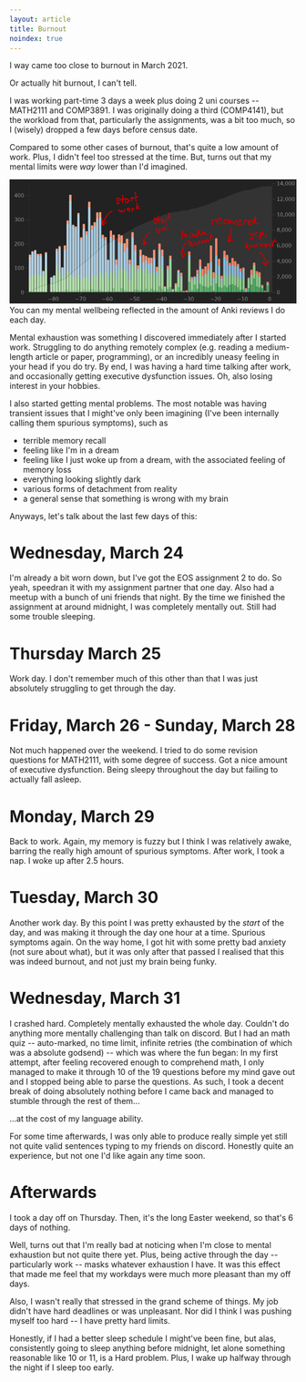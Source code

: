 ```yaml
---
layout: article
title: Burnout
noindex: true
---
```


I way came too close to burnout in March 2021.

Or actually hit burnout, I can't tell.

I was working part-time 3 days a week plus doing 2 uni courses -- MATH2111 and COMP3891. I was originally doing a third (COMP4141), but the workload from that, particularly the assignments, was a bit too much, so I (wisely) dropped a few days before census date.

Compared to some other cases of burnout, that's quite a low amount of work. Plus, I didn't feel too stressed at the time. But, turns out that my mental limits were *way* lower than I'd imagined.

![Anki review graph](/assets/burnout-anki.png)
You can my mental wellbeing reflected in the amount of Anki reviews I do each day.

Mental exhaustion was something I discovered immediately after I started work. Struggling to do anything remotely complex (e.g. reading a medium-length article or paper, programming), or an incredibly uneasy feeling in your head if you do try. By end, I was having a hard time talking after work, and occasionally getting executive dysfunction issues. Oh, also losing interest in your hobbies.

I also started getting mental problems. The most notable was having transient issues that I might've only been imagining (I've been internally calling them spurious symptoms), such as

- terrible memory recall
- feeling like I'm in a dream
- feeling like I just woke up from a dream, with the associated feeling of memory loss
- everything looking slightly dark
- various forms of detachment from reality
- a general sense that something is wrong with my brain

Anyways, let's talk about the last few days of this:

# Wednesday, March 24

I'm already a bit worn down, but I've got the EOS assignment 2 to do. So yeah, speedran it with my assignment partner that one day. Also had a meetup with a bunch of uni friends that night. By the time we finished the assignment at around midnight, I was completely mentally out. Still had some trouble sleeping.

# Thursday March 25

Work day. I don't remember much of this other than that I was just absolutely struggling to get through the day.

# Friday, March 26 - Sunday, March 28

Not much happened over the weekend. I tried to do some revision questions for MATH2111, with some degree of success. Got a nice amount of executive dysfunction. Being sleepy throughout the day but failing to actually fall asleep.

# Monday, March 29

Back to work. Again, my memory is fuzzy but I think I was relatively awake, barring the really high amount of spurious symptoms. After work, I took a nap. I woke up after 2.5 hours.

# Tuesday, March 30

Another work day. By this point I was pretty exhausted by the *start* of the day, and was making it through the day one hour at a time. Spurious symptoms again. On the way home, I got hit with some pretty bad anxiety (not sure about what), but it was only after that passed I realised that this was indeed burnout, and not just my brain being funky.

# Wednesday, March 31

I crashed hard. Completely mentally exhausted the whole day. Couldn't do anything more mentally challenging than talk on discord. But I had an math quiz -- auto-marked, no time limit, infinite retries (the combination of which was a absolute godsend) -- which was where the fun began: In my first attempt, after feeling recovered enough to comprehend math, I only managed to make it through 10 of the 19 questions before my mind gave out and I stopped being able to parse the questions. As such, I took a decent break of doing absolutely nothing before I came back and managed to stumble through the rest of them...

...at the cost of my language ability.

For some time afterwards, I was only able to produce really simple yet still not quite valid sentences typing to my friends on discord. Honestly quite an experience, but not one I'd like again any time soon.

# Afterwards

I took a day off on Thursday. Then, it's the long Easter weekend, so that's 6 days of nothing.

Well, turns out that I'm really bad at noticing when I'm close to mental exhaustion but not quite there yet. Plus, being active through the day -- particularly work -- masks whatever exhaustion I have. It was this effect that made me feel that my workdays were much more pleasant than my off days.

Also, I wasn't really that stressed in the grand scheme of things. My job didn't have hard deadlines or was unpleasant. Nor did I think I was pushing myself too hard -- I have pretty hard limits.

Honestly, if I had a better sleep schedule I might've been fine, but alas, consistently going to sleep anything before midnight, let alone something reasonable like 10 or 11, is a Hard problem. Plus, I wake up halfway through the night if I sleep too early.
